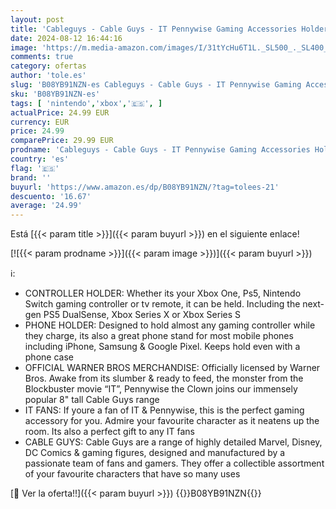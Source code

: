 ```yaml
---
layout: post
title: 'Cableguys - Cable Guys - IT Pennywise Gaming Accessories Holder & Phone Holder for Most Controller  Xbox  Play Station  Nintendo Switch  & Phone'
date: 2024-08-12 16:44:16
image: 'https://m.media-amazon.com/images/I/31tYcHu6T1L._SL500_._SL400_.jpg'
comments: true
category: ofertas
author: 'tole.es'
slug: 'B08YB91NZN-es Cableguys - Cable Guys - IT Pennywise Gaming Accessories...'
sku: 'B08YB91NZN-es'
tags: [ 'nintendo','xbox','🇪🇸', ]
actualPrice: 24.99 EUR
currency: EUR
price: 24.99
comparePrice: 29.99 EUR
prodname: 'Cableguys - Cable Guys - IT Pennywise Gaming Accessories Holder & Phone Holder for Most Controller  Xbox  Play Station  Nintendo Switch  & Phone'
country: 'es'
flag: '🇪🇸'
brand: ''
buyurl: 'https://www.amazon.es/dp/B08YB91NZN/?tag=tolees-21'
descuento: '16.67'
average: '24.99'
---
```


Está [{{< param title >}}]({{< param buyurl >}}) en el siguiente enlace!

[![{{< param prodname >}}]({{< param image >}})]({{< param buyurl >}})

ℹ️:

- CONTROLLER HOLDER: Whether its your Xbox One, Ps5, Nintendo Switch gaming controller or tv remote, it can be held. Including the next-gen PS5 DualSense, Xbox Series X or Xbox Series S
- PHONE HOLDER: Designed to hold almost any gaming controller while they charge, its also a great phone stand for most mobile phones including iPhone, Samsung & Google Pixel. Keeps hold even with a phone case
- OFFICIAL WARNER BROS MERCHANDISE: Officially licensed by Warner Bros. Awake from its slumber & ready to feed, the monster from the Blockbuster movie “IT”, Pennywise the Clown joins our immensely popular 8" tall Cable Guys range
- IT FANS: If youre a fan of IT & Pennywise, this is the perfect gaming accessory for you. Admire your favourite character as it neatens up the room. Its also a perfect gift to any IT fans
- CABLE GUYS: Cable Guys are a range of highly detailed Marvel, Disney, DC Comics & gaming figures, designed and manufactured by a passionate team of fans and gamers. They offer a collectible assortment of your favourite characters that have so many uses

[🛒 Ver la oferta!!]({{< param buyurl >}})
{{<world>}}B08YB91NZN{{</world>}}

